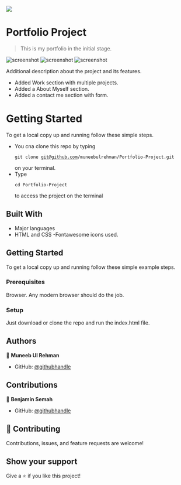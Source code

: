 ![](https://img.shields.io/badge/Microverse-blueviolet)

# Portfolio Project

> This is my portfolio in the initial stage.

![screenshot](./screenshot.png)
![screenshot](./screenshot2.png)
![screenshot](./screenshot3.png)

Additional description about the project and its features.
- Added Work section with multiple projects.
- Added a About Myself section.
- Added a contact me section with form.

# Getting Started

To get a local copy up and running follow these simple steps.
- You cna clone this repo by typing <pre><code>git clone git@github.com/muneebulrehman/Portfolio-Project.git</code></pre> on your terminal.
- Type <pre><code>cd Portfolio-Project</code></pre> to access the project on the terminal

## Built With

- Major languages
- HTML and CSS
-Fontawesome icons used.

## Getting Started

To get a local copy up and running follow these simple example steps.

### Prerequisites
Browser. Any modern browser should do the job.

### Setup
Just download or clone the repo and run the index.html file.


## Authors

👤 **Muneeb Ul Rehman**

- GitHub: [@githubhandle](https://github.com/muneebulrehman)

## Contributions
👤 **Benjamin Semah**

- GitHub: [@githubhandle](https://github.com/BenjaminSemah)

## 🤝 Contributing

Contributions, issues, and feature requests are welcome!

## Show your support

Give a ⭐️ if you like this project!
